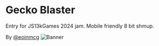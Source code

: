 # Gecko Blaster
Entry for JS13kGames 2024 jam. Mobile friendly 8 bit shmup.


By [@eoinmcg](https://twitter.com/eoinmcg)
 ![Banner](https://raw.githubusercontent.com/eoinmcg/gecko/main/promo/screenshot-1.png "Banner")
